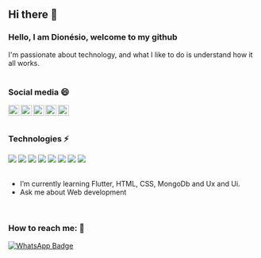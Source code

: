 ## Hi there 👋

<!--
**DionesioJr/dionesiojr** is a ✨ _special_ ✨ repository because its `README.md` (this file) appears on your GitHub profile.

Here are some ideas to get you started:

- 🔭 I’m currently working on ...
- 🌱 I’m currently learning ...
- 👯 I’m looking to collaborate on ...
- 🤔 I’m looking for help with ...
- 💬 Ask me about ...
- 📫 How to reach me: ...
- 😄 Pronouns: ...
- ⚡ Fun fact: ...
-->

### Hello, I am Dionésio, welcome to my github

I'm passionate about technology, and what I like to do is understand how it all works.
<br>
<br>

### Social media 😄

<a href="https://twitter.com/dionesiojr">
  <img align="left" alt="Dionésio Twitter" width="22px" src="https://cdn.jsdelivr.net/npm/simple-icons@v3/icons/twitter.svg" />
</a>
<a href="https://www.linkedin.com/in/dionesiojr/">
  <img align="left" alt="Dionésio Linkedin" width="22px" src="https://cdn.jsdelivr.net/npm/simple-icons@v3/icons/linkedin.svg" />
</a>
<a href="https://github.com/dionesiojr">
  <img align="left" alt="Dionésio Github" width="22px" src="https://cdn.jsdelivr.net/npm/simple-icons@v3/icons/github.svg" />
</a>
<a href="https://www.instagram.com/dionesiojr/">
  <img align="left" alt="Dionésio Instagram" width="22px" src="https://cdn.jsdelivr.net/npm/simple-icons@v3/icons/instagram.svg" />
</a>
<a href="tg://resolve?domain=dionesiojr/">
  <img align="left" alt="Dionésio Telegram" width="22px" src="https://cdn.jsdelivr.net/npm/simple-icons@v3/icons/telegram.svg" />
</a>
<br>
<br>

### Technologies ⚡

<div text-align="justify">
<img src="https://img.shields.io/badge/html%205-orange?style=for-the-badge&logo=html5&logoColor=fff&labelColor=orange" />
<img src="https://img.shields.io/badge/CSS%203-5188FE?style=for-the-badge&logo=css3&logoColor=fff&labelColor=5188FE" />
<img src="https://img.shields.io/badge/Js-FFDC0B?style=for-the-badge&logo=javascript&logoColor=fff&labelColor=FFDC0B" />
<img src="https://img.shields.io/badge/Nodejs-1FC41A?style=for-the-badge&logo=mongodb&logoColor=fff&labelColor=1FC41A" />
<img src="https://img.shields.io/badge/Bootstrap-6C1FFF?style=for-the-badge&logo=bootstrap&logoColor=fff&labelColor=6C1FFF" />
<img src="https://img.shields.io/badge/MongoDB-91FF49?style=for-the-badge&logo=mongodb&logoColor=fff&labelColor=91FF49" />
<img src="https://img.shields.io/badge/Flutter-6b89ff?style=for-the-badge&logo=flutter&logoColor=fff&labelColor=6b89ff" />
<img src="https://img.shields.io/badge/html%205-laravel?style=for-the-badge&logo=laravel&logoColor=fff&labelColor=orange" />
</div>

<br>

- I’m currently learning  Flutter, HTML, CSS, MongoDb and Ux and Ui.
- Ask me about Web development

<br>

### How to reach me: 🔭
[![WhatsApp Badge](https://img.shields.io/badge/WhatsApp-13d627?style=for-the-badge&logo=WhatsApp&logoColor=fff&labelColor=13d627)](https://api.whatsapp.com/send?phone=5581984338266&text=Oi%20Dion%C3%A9sio,%20meu%20nome%20%C3%A9)
